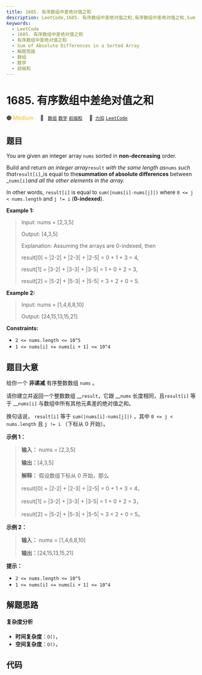 ```yaml
---
title: 1685. 有序数组中差绝对值之和
description: LeetCode,1685. 有序数组中差绝对值之和,有序数组中差绝对值之和,Sum of Absolute Differences in a Sorted Array,解题思路,数组,数学,前缀和
keywords:
  - LeetCode
  - 1685. 有序数组中差绝对值之和
  - 有序数组中差绝对值之和
  - Sum of Absolute Differences in a Sorted Array
  - 解题思路
  - 数组
  - 数学
  - 前缀和
---
```


# 1685. 有序数组中差绝对值之和

🟠 <font color=#ffb800>Medium</font>&emsp; 🔖&ensp; [`数组`](/tag/array.md) [`数学`](/tag/math.md) [`前缀和`](/tag/prefix-sum.md)&emsp; 🔗&ensp;[`力扣`](https://leetcode.cn/problems/sum-of-absolute-differences-in-a-sorted-array) [`LeetCode`](https://leetcode.com/problems/sum-of-absolute-differences-in-a-sorted-array)

## 题目

You are given an integer array `nums` sorted in **non-decreasing** order.

Build and return _an integer array_`result` _with the same length as_`nums`
_such that_`result[i]`_is equal to the**summation of absolute differences**
between _`nums[i]`_and all the other elements in the array._

In other words, `result[i]` is equal to `sum(|nums[i]-nums[j]|)` where `0 <= j
< nums.length` and `j != i` (**0-indexed**).



**Example 1:**

> Input: nums = [2,3,5]
> 
> Output: [4,3,5]
> 
> Explanation: Assuming the arrays are 0-indexed, then
> 
> result[0] = |2-2| + |2-3| + |2-5| = 0 + 1 + 3 = 4,
> 
> result[1] = |3-2| + |3-3| + |3-5| = 1 + 0 + 2 = 3,
> 
> result[2] = |5-2| + |5-3| + |5-5| = 3 + 2 + 0 = 5.

**Example 2:**

> Input: nums = [1,4,6,8,10]
> 
> Output: [24,15,13,15,21]

**Constraints:**

  * `2 <= nums.length <= 10^5`
  * `1 <= nums[i] <= nums[i + 1] <= 10^4`


## 题目大意

给你一个 **非递减** 有序整数数组 `nums` 。

请你建立并返回一个整数数组 __`result`，它跟 __`nums` 长度相同，且`result[i]` 等于 __`nums[i]`
与数组中所有其他元素差的绝对值之和。

换句话说， `result[i]` 等于 `sum(|nums[i]-nums[j]|)` ，其中 `0 <= j < nums.length` 且 `j
!= i` （下标从 0 开始）。

**示例 1：**

> 
> 
> 
> 
> 
> **输入：** nums = [2,3,5]
> 
> **输出：**[4,3,5]
> 
> **解释：** 假设数组下标从 0 开始，那么
> 
> result[0] = |2-2| + |2-3| + |2-5| = 0 + 1 + 3 = 4，
> 
> result[1] = |3-2| + |3-3| + |3-5| = 1 + 0 + 2 = 3，
> 
> result[2] = |5-2| + |5-3| + |5-5| = 3 + 2 + 0 = 5。
> 
> 

**示例 2：**

> 
> 
> 
> 
> 
> **输入：** nums = [1,4,6,8,10]
> 
> **输出：**[24,15,13,15,21]
> 
> 

**提示：**

  * `2 <= nums.length <= 10^5`
  * `1 <= nums[i] <= nums[i + 1] <= 10^4`


## 解题思路

#### 复杂度分析

- **时间复杂度**：`O()`，
- **空间复杂度**：`O()`，

## 代码

```javascript

```